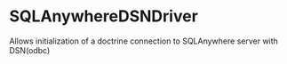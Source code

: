 # SQLAnywhereDSNDriver

Allows initialization of a doctrine connection to SQLAnywhere server with DSN(odbc)

